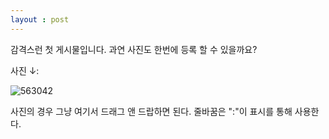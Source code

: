 ```yaml
---
layout : post
---
```

감격스런 첫 게시물입니다. 과연 사진도 한번에 등록 할 수 있을까요?

사진 ↓:

![563042](https://user-images.githubusercontent.com/50354601/132456290-faedceec-5608-431e-aec1-5148975241e0.png)

사진의 경우 그냥 여기서 드래그 앤 드랍하면 된다.
줄바꿈은 ":"이 표시를 통해 사용한다.

